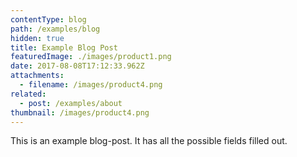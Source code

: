 ```yaml
---
contentType: blog
path: /examples/blog
hidden: true
title: Example Blog Post
featuredImage: ./images/product1.png
date: 2017-08-08T17:12:33.962Z
attachments:
  - filename: /images/product4.png
related:
  - post: /examples/about
thumbnail: /images/product4.png
---
```

This is an example blog-post. It has all the possible fields filled out.